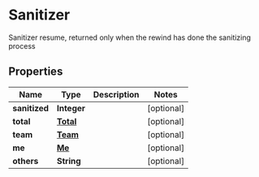 

# Sanitizer

Sanitizer resume, returned only when the rewind has done the sanitizing process

## Properties

| Name | Type | Description | Notes |
|------------ | ------------- | ------------- | -------------|
|**sanitized** | **Integer** |  |  [optional] |
|**total** | [**Total**](Total.md) |  |  [optional] |
|**team** | [**Team**](Team.md) |  |  [optional] |
|**me** | [**Me**](Me.md) |  |  [optional] |
|**others** | **String** |  |  [optional] |



